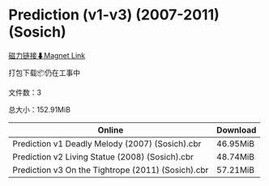 # Prediction (v1-v3) (2007-2011) (Sosich)

[磁力链接⬇Magnet Link](magnet:?xt=urn:btih:2ff364f813aa67292182c450c87f9a9903b8a193&dn=Prediction%20%28v1-v3%29%20%282007-2011%29%20%28Sosich%29)

打包下载📦仍在工事中

文件数：3

总大小：152.91MiB

Online | Download
--- | ---
Prediction v1 Deadly Melody (2007) (Sosich).cbr | 46.95MiB
Prediction v2 Living Statue (2008) (Sosich).cbr | 48.74MiB
Prediction v3 On the Tightrope (2011) (Sosich).cbr | 57.21MiB